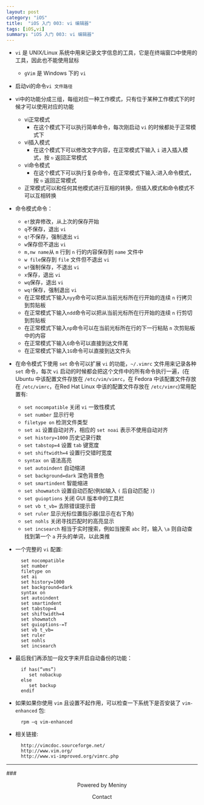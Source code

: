 ```yaml
---
layout: post
category: "iOS"
title:  "iOS 入门 003: vi 编辑器"
tags: [iOS,vi]
summary: "iOS 入门 003: vi 编辑器"
---
```


* `vi` 是 UNIX/Linux 系统中用来记录文字信息的工具，它是在终端窗口中使用的工具，因此也不能使用鼠标  
	* `gVim` 是 Windows 下的 `vi`  
* 启动vi的命令`vi 文件路径`  
* vi中的功能分成三组，每组对应一种工作模式，只有位于某种工作模式下的时候才可以使用对应的功能  
	* vi正常模式  
		* 在这个模式下可以执行简单命令，每次刚启动 `vi` 的时候都处于正常模式下  
	* vi插入模式  
		* 在这个模式下可以修改文字内容，在正常模式下输入 `i` 进入插入模式，按 `⎋` 返回正常模式  
	* vi命令模式  
		* 在这个模式下可以执行复杂命令，在正常模式下输入:进入命令模式，按 `⎋` 返回正常模式  
	* 正常模式可以和任何其他模式进行互相的转换，但插入模式和命令模式不可以互相转换  
* 命令模式命令：  
	* `e!`放弃修改，从上次的保存开始  
	* `q`不保存，退出 `vi`  
	* `q!`不保存，强制退出 `vi`  
	* `w`保存但不退出 `vi`  
	* `m,nw name`从 `m` 行到 `n` 行的内容保存到 `name` 文件中  
	* `w file`保存到 `file` 文件但不退出 `vi`  
	* `w!`强制保存，不退出 `vi`  
	* `x`保存，退出 `vi`  
	* `wq`保存，退出 `vi`  
	* `wq!`保存，强制退出 `vi`  
	* 在正常模式下输入`nyy`命令可以把从当前光标所在行开始的连续 `n` 行拷贝到剪贴板  
	* 在正常模式下输入`ndd`命令可以把从当前光标所在行开始的连续 `n` 行剪切到剪贴板  
	* 在正常模式下输入`np`命令可以在当前光标所在行的下一行粘贴 `n` 次剪贴板中的内容  
	* 在正常模式下输入`G`命令可以直接到达文件尾  
	* 在正常模式下输入`1G`命令可以直接到达文件头  
* 在命令模式下使用 `set` 命令可以扩展 `vi` 的功能，`~/.vimrc` 文件用来记录各种 `set` 命令，每次 `vi` 启动的时候都会把这个文件中的所有命令执行一遍，(在 Ubuntu 中该配置文件存放在 `/etc/vim/vimrc`，在 Fedora 中该配置文件存放在 `/etc/vimrc`，在Red Hat Linux 中该的配置文件存放在 `/etc/vimrc`)常用配置有:  
	* `set nocompatible` 关闭 `vi` 一致性模式   
	* `set number` 显示行号    
	* `filetype on` 检测文件类型  
	* `set ai` 设置自动对齐，相应的 `set noai` 表示不使用自动对齐  
	* `set history=1000` 历史记录行数  
	* `set tabstop=4` 设置 `tab` 键宽度    
	* `set shiftwidth=4` 设置行交错时宽度  
	* `syntax on` 语法高亮      
	* `set autoindent` 自动缩进    
	* `set background=dark` 深色背景色  
	* `set smartindent` 智能缩进    
	* `set showmatch` 设置自动匹配(例如输入 `(` 后自动匹配 `)`)  
	* `set guioptions` 关闭 GUI 版本中的工具栏  
	* `set vb t_vb=` 去除错误提示音  
	* `set ruler` 显示光标位置指示器(显示在右下角)  
	* `set nohls` 关闭寻找匹配时的高亮显示  
	* `set incsearch` 相当于实时搜索，例如当搜索 `abc` 时，输入 `\a` 则自动查找到第一个 `a` 开头的单词，以此类推  
* 一个完整的 `vi` 配置:  
	
		set nocompatible
		set number
		filetype on
		set ai
		set history=1000
		set background=dark
		syntax on
		set autoindent
		set smartindent
		set tabstop=4
		set shiftwidth=4
		set showmatch
		set guioptions-=T
		set vb t_vb=
		set ruler
		set nohls
		set incsearch

* 最后我们再添加一段文字来开启自动备份的功能：  
	
		if has(“vms”)
		   set nobackup
		else
		   set backup
		endif

* 如果如果你使用 `vim` 且设置不起作用，可以检查一下系统下是否安装了 `vim-enhanced` 包:  

		rpm –q vim-enhanced

* 相关链接:

		http://vimcdoc.sourceforge.net/
		http://www.vim.org/
		http://www.vi-improved.org/vimrc.php

***
###<center>Powered by Meniny</center>
<center>Contact <Meniny@qq.com></center>

